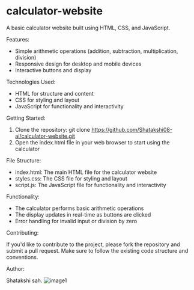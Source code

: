 # calculator-website
A basic calculator website built using HTML, CSS, and JavaScript.

Features:

- Simple arithmetic operations (addition, subtraction, multiplication, division)
- Responsive design for desktop and mobile devices
- Interactive buttons and display

Technologies Used:

- HTML for structure and content
- CSS for styling and layout
- JavaScript for functionality and interactivity

Getting Started:

1. Clone the repository: git clone https://github.com/Shatakshi08-ai/calculator-website.git
2. Open the index.html file in your web browser to start using the calculator

File Structure:

- index.html: The main HTML file for the calculator website
- styles.css: The CSS file for styling and layout
- script.js: The JavaScript file for functionality and interactivity

Functionality:

- The calculator performs basic arithmetic operations
- The display updates in real-time as buttons are clicked
- Error handling for invalid input or division by zero

Contributing:

If you'd like to contribute to the project, please fork the repository and submit a pull request. Make sure to follow the existing code structure and conventions.

Author:

Shatakshi sah.
![image1](https://github.com/user-attachments/assets/7c90b0f5-abe2-4c6f-8f31-f70da42456b7)
